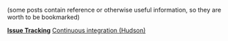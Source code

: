 (some posts contain reference or otherwise useful information, so they are worth to be bookmarked)

**[Issue Tracking](http://finance.groups.yahoo.com/group/quantdesk/message/55)** [Continuous integration (Hudson)](http://finance.groups.yahoo.com/group/quantdesk/message/122)